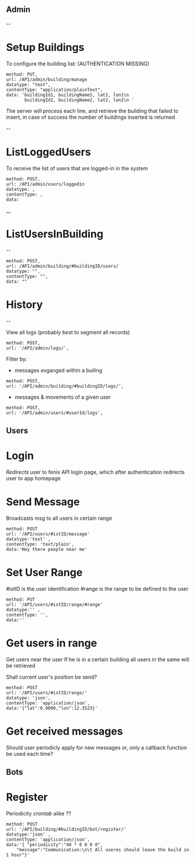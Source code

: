 ## Admin
--

# Setup Buildings
To configure the building list:
(AUTHENTICATION MISSING)
```
method: PUT,
url: /API/admin/building/manage
datatype: "text",
contentType: "application/plainText",
data: 'buildingId1, buildingName1, lat1, lon1\n
       buildingId2, buildingName2, lat2, lon2\n '
```
The server will process each line, and retrieve the building that failed to insert,
in case of success the number of buildings inserted is returned

--

# ListLoggedUsers
To receive the list of users that are logged-in in the system
```
method: POST,
url: /API/admin/users/loggedin
datatype: ,
contentType: ,
data:
```
__

# ListUsersInBuilding
--
```
method: POST,
url: /API/admin/building/#buildingID/users/
datatype: "",
contentType: "",
data: "" 
```

# History
--

View all logs (probably best to segment all records)
```
method: POST,
url: '/API/admin/logs/',
```
Filter by:
- messages exganged within a builing
```
method: POST,
url: '/API/admin/building/#buildingID/logs/',
```
- messages & movements of a given user
```
method: POST,
url: '/API/admin/users/#userId/logs',
```

## Users

# Login

_Redirects_ user to fenix API login page, which after authentication redirects user to app homepage

# Send Message

Broadcasts msg to all users in certain range

```
method: POST
url: '/API/users/#istID/message'
datatype:'text' ,
contentType: 'text/plain',
data:'Hey there people near me'
```

# Set User Range

\#istID is the user identification
\#range is the range to be defined to the user

```
method: PUT
url: '/API/users/#istID/range/#range'
datatype:'' ,
contentType: '',
data:''
```

# Get users in range

Get users near the user
If he is in a certain building all users in the same will be retrieved

Shall current user's position be send?

```
method: POST
url: '/API/users/#istID/range/'
datatype: 'json',
contentType: 'application/json',
data:'{"lat":0.0000,"lon":12.3523}'
```

# Get received messages

Should user periodicly apply for new messages or, only a callback function be used each time?

## Bots

# Register

Periodicity _crontab_ alike ??
```
method: POST
url: '/API/building/#buildingID/bot/register/'
datatype:'json' ,
contentType: 'application/json',
data:'{	"periodicity":"40 * 0 0 0 0",
	"message":"Communication:\n\t All useres should leave the build in 1 hour"}'
```
